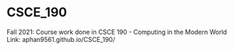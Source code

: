 # CSCE_190
Fall 2021: Course work done in CSCE 190 - Computing in the Modern World
Link: aphan9561.github.io/CSCE_190/
